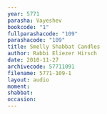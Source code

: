 ```yaml
---
year: 5771
parasha: Vayeshev
bookcode: "1"
fullparashacode: "109"
parashacode: "109"
title: Smelly Shabbat Candles
author: Rabbi Eliezer Hirsch
date: 2010-11-27
archivecode: 57711091
filename: 5771-109-1
layout: audio
moment: 
shabbat: 
occasion: 
---
```

